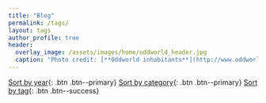 ```yaml
---
title: "Blog"
permalink: /tags/
layout: tags
author_profile: true
header:
  overlay_image: /assets/images/home/oddworld_header.jpg
  caption: "Photo credit: [**Oddworld inhabitants**](http://www.oddworld.com/)"
---
```

[Sort by year](/posts){: .btn .btn--primary} [Sort by category](/categories){: .btn .btn--primary} [Sort by tag](#){: .btn .btn--success}
